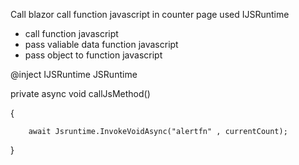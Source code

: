 Call blazor call function  javascript in counter page used IJSRuntime  
 - call function javascript
 - pass valiable data function javascript
 - pass object to function javascript

@inject IJSRuntime JSRuntime

private async void callJsMethod()

{
      
        await Jsruntime.InvokeVoidAsync("alertfn" , currentCount);
    
}
